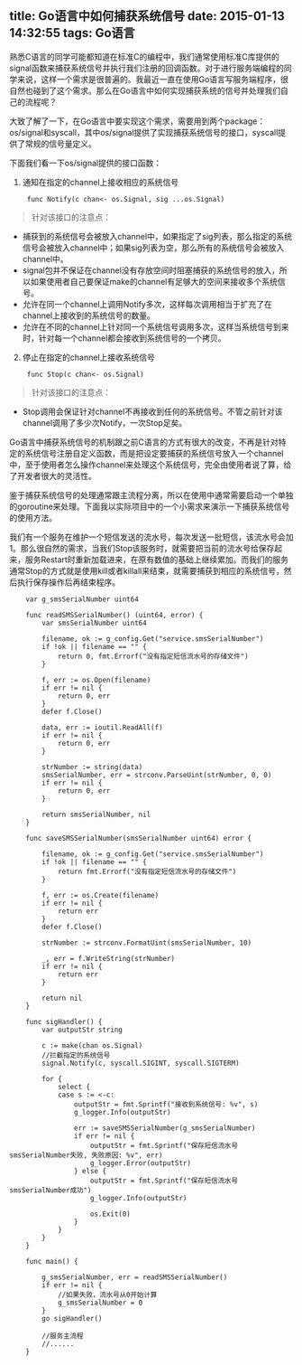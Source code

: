 title: Go语言中如何捕获系统信号
date: 2015-01-13 14:32:55
tags: Go语言
---
熟悉C语言的同学可能都知道在标准C的编程中，我们通常使用标准C库提供的signal函数来捕获系统信号并执行我们注册的回调函数。对于进行服务端编程的同学来说，这样一个需求是很普遍的。我最近一直在使用Go语言写服务端程序，很自然也碰到了这个需求。那么在Go语言中如何实现捕获系统的信号并处理我们自己的流程呢？

大致了解了一下，在Go语言中要实现这个需求，需要用到两个package：os/signal和syscall，其中os/signal提供了实现捕获系统信号的接口，syscall提供了常规的信号量定义。

下面我们看一下os/signal提供的接口函数：

1. 通知在指定的channel上接收相应的系统信号

        func Notify(c chan<- os.Signal, sig ...os.Signal)

> 针对该接口的注意点：
+ 捕获到的系统信号会被放入channel中，如果指定了sig列表，那么指定的系统信号会被放入channel中；如果sig列表为空，那么所有的系统信号会被放入channel中。
+ signal包并不保证在channel没有存放空间时阻塞捕获的系统信号的放入，所以如果使用者自己要保证make的channel有足够大的空间来接收多个系统信号。
+ 允许在同一个channel上调用Notify多次，这样每次调用相当于扩充了在channel上接收到的系统信号的数量。
+ 允许在不同的channel上针对同一个系统信号调用多次，这样当系统信号到来时，针对每一个channel都会接收到系统信号的一个拷贝。

2. 停止在指定的channel上接收系统信号

        func Stop(c chan<- os.Signal)

> 针对该接口的注意点：
+ Stop调用会保证针对channel不再接收到任何的系统信号。不管之前针对该channel调用了多少次Notify，一次Stop足矣。

Go语言中捕获系统信号的机制跟之前C语言的方式有很大的改变，不再是针对特定的系统信号注册自定义函数，而是把设定要捕获的系统信号放入一个channel中，至于使用者怎么操作channel来处理这个系统信号，完全由使用者说了算，给了开发者很大的灵活性。

鉴于捕获系统信号的处理通常跟主流程分离，所以在使用中通常需要启动一个单独的goroutine来处理。下面我以实际项目中的一个小需求来演示一下捕获系统信号的使用方法。

我们有一个服务在维护一个短信发送的流水号，每次发送一批短信，该流水号会加1。那么很自然的需求，当我们Stop该服务时，就需要把当前的流水号给保存起来，服务Restart时重新加载进来，在原有数值的基础上继续累加。而我们的服务通常Stop的方式就是使用kill或者killall来结束，就需要捕获到相应的系统信号，然后执行保存操作后再结束程序。


        var g_smsSerialNumber uint64

        func readSMSSerialNumber() (uint64, error) {
            var smsSerialNumber uint64

            filename, ok := g_config.Get("service.smsSerialNumber")
            if !ok || filename == "" {
                return 0, fmt.Errorf("没有指定短信流水号的存储文件")
            }

            f, err := os.Open(filename)
            if err != nil {
                return 0, err
            }
            defer f.Close()

            data, err := ioutil.ReadAll(f)
            if err != nil {
                return 0, err
            }

            strNumber := string(data)
            smsSerialNumber, err = strconv.ParseUint(strNumber, 0, 0)
            if err != nil {
                return 0, err
            }

            return smsSerialNumber, nil
        }

        func saveSMSSerialNumber(smsSerialNumber uint64) error {

            filename, ok := g_config.Get("service.smsSerialNumber")
            if !ok || filename == "" {
                return fmt.Errorf("没有指定短信流水号的存储文件")
            }

            f, err := os.Create(filename)
            if err != nil {
                return err
            }
            defer f.Close()

            strNumber := strconv.FormatUint(smsSerialNumber, 10)

            _, err = f.WriteString(strNumber)
            if err != nil {
                return err
            }

            return nil
        }

        func sigHandler() {
            var outputStr string

            c := make(chan os.Signal)
            //拦截指定的系统信号
            signal.Notify(c, syscall.SIGINT, syscall.SIGTERM)

            for {
                select {
                case s := <-c:
                    outputStr = fmt.Sprintf("接收到系统信号: %v", s)
                    g_logger.Info(outputStr)

                    err := saveSMSSerialNumber(g_smsSerialNumber)
                    if err != nil {
                        outputStr = fmt.Sprintf("保存短信流水号smsSerialNumber失败, 失败原因: %v", err)
                        g_logger.Error(outputStr)
                    } else {
                        outputStr = fmt.Sprintf("保存短信流水号smsSerialNumber成功")
                        g_logger.Info(outputStr)

                        os.Exit(0)
                    }
                }
            }
        }

        func main() {

            g_smsSerialNumber, err = readSMSSerialNumber()
            if err != nil {
                //如果失败，流水号从0开始计算
                g_smsSerialNumber = 0
            }
            go sigHandler()

            //服务主流程
            //......
        }

